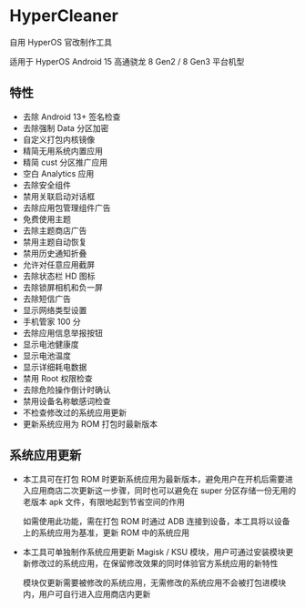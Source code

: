 # HyperCleaner
自用 HyperOS 官改制作工具

适用于 HyperOS Android 15 高通骁龙 8 Gen2 / 8 Gen3 平台机型

## 特性
- 去除 Android 13+ 签名检查
- 去除强制 Data 分区加密
- 自定义打包内核镜像
- 精简无用系统内置应用
- 精简 cust 分区推广应用
- 空白 Analytics 应用
- 去除安全组件
- 禁用关联启动对话框
- 去除应用包管理组件广告
- 免费使用主题
- 去除主题商店广告
- 禁用主题自动恢复
- 禁用历史通知折叠
- 允许对任意应用截屏
- 去除状态栏 HD 图标
- 去除锁屏相机和负一屏
- 去除短信广告
- 显示网络类型设置
- 手机管家 100 分
- 去除应用信息举报按钮
- 显示电池健康度
- 显示电池温度
- 显示详细耗电数据
- 禁用 Root 权限检查
- 去除危险操作倒计时确认
- 禁用设备名称敏感词检查
- 不检查修改过的系统应用更新
- 更新系统应用为 ROM 打包时最新版本

## 系统应用更新
- 本工具可在打包 ROM 时更新系统应用为最新版本，避免用户在开机后需要进入应用商店二次更新这一步骤，同时也可以避免在 super 分区存储一份无用的老版本 apk 文件，有限地起到节省空间的作用

  如需使用此功能，需在打包 ROM 时通过 ADB 连接到设备，本工具将以设备上的系统应用为基准，更新 ROM 中的系统应用
- 本工具可单独制作系统应用更新 Magisk / KSU 模块，用户可通过安装模块更新修改过的系统应用，在保留修改效果的同时体验官方系统应用的新特性

  模块仅更新需要被修改的系统应用，无需修改的系统应用不会被打包进模块内，用户可自行进入应用商店内更新